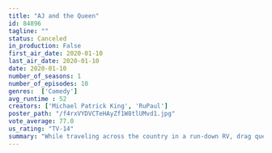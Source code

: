 ```yaml
---
title: "AJ and the Queen"
id: 84896
tagline: ""
status: Canceled
in_production: False
first_air_date: 2020-01-10
last_air_date: 2020-01-10
date: 2020-01-10
number_of_seasons: 1
number_of_episodes: 10
genres:  ['Comedy']
avg_runtime : 52
creators: ['Michael Patrick King', 'RuPaul']
poster_path: "/f4rxVYDVCTeHAyZf1W8tlUMvd1.jpg"
vote_average: 77.0
us_rating: "TV-14"
summary: "While traveling across the country in a run-down RV, drag queen Ruby Red discovers an unlikely sidekick in AJ: a tough-talking 10-year-old stowaway."
---
```


